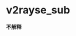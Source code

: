 # v2rayse_sub


**不解释**

<!--

**项目已弃用，前往 [最新地址](https://cn.bing.com)**

-->




<!--

hoho: 最新地址藏在这里：
https://gitlab.com/wybgit/surge_conf

-->